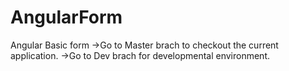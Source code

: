 # AngularForm
Angular Basic form
->Go to Master brach to checkout the current application.
->Go to Dev brach for developmental environment.
